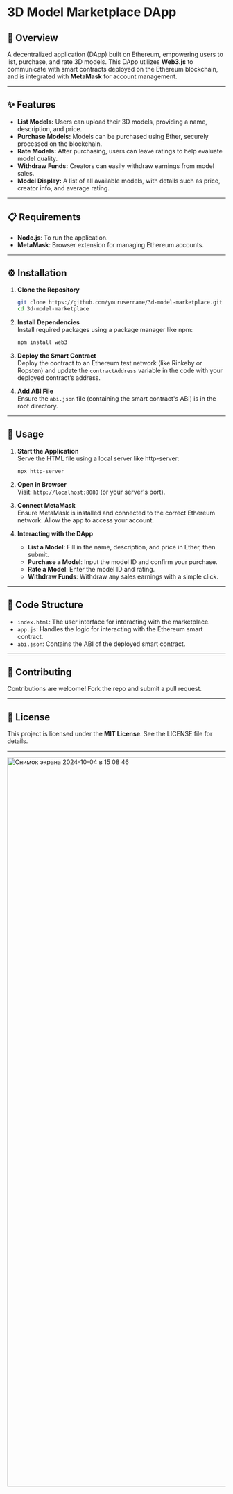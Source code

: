 # 3D Model Marketplace DApp

## 🌟 **Overview**  
A decentralized application (DApp) built on Ethereum, empowering users to list, purchase, and rate 3D models. This DApp utilizes **Web3.js** to communicate with smart contracts deployed on the Ethereum blockchain, and is integrated with **MetaMask** for account management.

---

## ✨ **Features**

- **List Models:** Users can upload their 3D models, providing a name, description, and price.
- **Purchase Models:** Models can be purchased using Ether, securely processed on the blockchain.
- **Rate Models:** After purchasing, users can leave ratings to help evaluate model quality.
- **Withdraw Funds:** Creators can easily withdraw earnings from model sales.
- **Model Display:** A list of all available models, with details such as price, creator info, and average rating.

---

## 📋 **Requirements**
- **Node.js**: To run the application.
- **MetaMask**: Browser extension for managing Ethereum accounts.

---

## ⚙️ **Installation**

1. **Clone the Repository**  
   ```bash
   git clone https://github.com/yourusername/3d-model-marketplace.git
   cd 3d-model-marketplace
   ```

2. **Install Dependencies**  
   Install required packages using a package manager like npm:  
   ```bash
   npm install web3
   ```

3. **Deploy the Smart Contract**  
   Deploy the contract to an Ethereum test network (like Rinkeby or Ropsten) and update the `contractAddress` variable in the code with your deployed contract’s address.

4. **Add ABI File**  
   Ensure the `abi.json` file (containing the smart contract's ABI) is in the root directory.

---

## 🚀 **Usage**

1. **Start the Application**  
   Serve the HTML file using a local server like http-server:  
   ```bash
   npx http-server
   ```

2. **Open in Browser**  
   Visit: `http://localhost:8080` (or your server's port).

3. **Connect MetaMask**  
   Ensure MetaMask is installed and connected to the correct Ethereum network. Allow the app to access your account.

4. **Interacting with the DApp**  
   - **List a Model**: Fill in the name, description, and price in Ether, then submit.
   - **Purchase a Model**: Input the model ID and confirm your purchase.
   - **Rate a Model**: Enter the model ID and rating.
   - **Withdraw Funds**: Withdraw any sales earnings with a simple click.

---

## 📁 **Code Structure**

- `index.html`: The user interface for interacting with the marketplace.
- `app.js`: Handles the logic for interacting with the Ethereum smart contract.
- `abi.json`: Contains the ABI of the deployed smart contract.

---

## 🤝 **Contributing**
Contributions are welcome! Fork the repo and submit a pull request.

---

## 📜 **License**
This project is licensed under the **MIT License**. See the LICENSE file for details.

---

<img width="1680" alt="Снимок экрана 2024-10-04 в 15 08 46" src="https://github.com/user-attachments/assets/fb9b0da1-e353-4f28-91f8-1e8eac573ccf">



